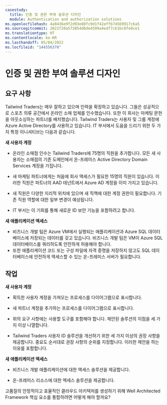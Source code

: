 ```yaml
---
casestudy:
  title: 인증 및 권한 부여 솔루션 디자인
  module: Authentication and authorization solutions
ms.openlocfilehash: 4a0436e9f2d93e88fc9d1f42effb74569917c6a5
ms.sourcegitcommit: 2821f20a573854d6de4599a4edf7cb1bc0fe0ce1
ms.translationtype: HT
ms.contentlocale: ko-KR
ms.lasthandoff: 05/04/2022
ms.locfileid: "144556378"
---
```

# <a name="design-authentication-and-authorization-solutions"></a>인증 및 권한 부여 솔루션 디자인

## <a name="requirements"></a>요구 사항

Tailwind Traders는 매우 잘하고 있으며 인력을 확장하고 있습니다. 그들은 성공적으로 스포츠 의류 공간에서 온라인 소매 업체를 인수했습니다. 또한 이 회사는 마케팅 문헌을 아웃소싱하는 파트너를 배치했습니다. Tailwind Traders는 사용자 및 그룹 계정에 Azure Active Directory를 사용하고 있습니다. IT 부서에서 도움을 드리기 위한 두 가지 특정 이니셔티브는 다음과 같습니다. 

**새 사용자 계정**

  * 온라인 소매점 인수는 Tailwind Traders에 75명의 직원을 추가합니다. 모든 새 사용자는 소매점의 기존 도메인에서 온-프레미스 Active Directory Domain Services 계정을 가집니다.

  * 새 마케팅 파트너에게는 처음에 회사 액세스가 필요한 15명의 직원이 있습니다. 이러한 직원은 파트너의 AAD 테넌트에서 Azure AD 계정을 이미 가지고 있습니다. 

  * 새 직원은 다양한 지리적 위치에 있으며 새 직책에 대한 계정 권한이 필요합니다. 기존 직원 역할에 대한 일부 변경이 예상됩니다. 

  * IT 부서는 이 기회를 통해 새로운 ID 보안 기능을 포함하려고 합니다. 

**새 애플리케이션 액세스**

  * 비즈니스 개발 팀은 Azure VM에서 실행되는 애플리케이션과 Azure SQL 데이터베이스에 저장되는 데이터를 갖고 있습니다. 비즈니스 개발 팀은 VM이 Azure SQL 데이터베이스를 쿼리하도록 안전하게 허용해야 합니다. 
  * 또한 애플리케이션 코드 또는 구성 파일에 자격 증명을 저장하지 않고도 SQL 데이터베이스에 안전하게 액세스할 수 있는 온-프레미스 서버가 필요합니다.

## <a name="tasks"></a>작업

**새 사용자 계정**

  * 획득한 사용자 계정을 가져오는 프로세스를 다이어그램으로 표시합니다.

  * 새 파트너 계정을 추가하는 프로세스를 다이어그램으로 표시합니다. 

  * 위의 요구 사항에는 사용할 도구를 포함해야 합니다. 제안된 솔루션의 이점을 세 가지 이상 나열합니다. 

* Tailwind Traders 사용자 ID 솔루션을 개선하기 위한 세 가지 이상의 권장 사항을 제공합니다. 중요도 순서대로 권장 사항의 순위를 지정합니다. 이러한 제안을 하는 이유를 포함합니다. 

**새 애플리케이션 액세스**

  * 비즈니스 개발 애플리케이션에 대한 액세스 솔루션을 제공합니다.

  * 온-프레미스 리소스에 대한 액세스 솔루션을 제공합니다.

고품질의 안정적이고 효율적인 클라우드 아키텍처를 생성하기 위해 Well Architected Framework 핵심 요소를 통합하려면 어떻게 해야 할까요?
